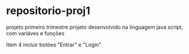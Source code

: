 # repositorio-proj1
projeto primeiro trimestre
projeto desenvolvido na linguagem java script, com variáves e funções

Item 4 incluir botões "Entrar" e "Login"
